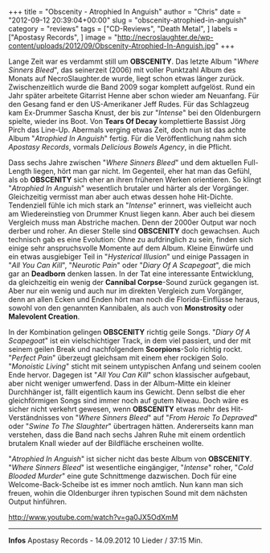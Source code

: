 +++
title = "Obscenity - Atrophied In Anguish"
author = "Chris"
date = "2012-09-12 20:39:04+00:00"
slug = "obscenity-atrophied-in-anguish"
category = "reviews"
tags = ["CD-Reviews", "Death Metal", ]
labels = ["Apostasy Records", ]
image = "http://necroslaughter.de/wp-content/uploads/2012/09/Obscenity-Atrophied-In-Anguish.jpg"
+++

Lange Zeit war es verdammt still um **OBSCENITY**. Das letzte Album "_Where Sinners Bleed_", das seinerzeit (2006) mit voller Punktzahl Album des Monats auf NecroSlaughter.de wurde, liegt schon etwas länger zurück. Zwischenzeitlich wurde die Band 2009 sogar komplett aufgelöst. Rund ein Jahr später arbeitete Gitarrist Henne aber schon wieder am Neuanfang. Für den Gesang fand er den US-Amerikaner Jeff Rudes. Für das Schlagzeug kam Ex-Drummer Sascha Knust, der bis zur "_Intense_" bei den Oldenburgern spielte, wieder ins Boot. Von **Tears Of Decay** komplettierte Bassist Jörg Pirch das Line-Up. Abermals verging etwas Zeit, doch nun ist das achte Album "_Atrophied In Anguish_" fertig. Für die Veröffentlichung nahm sich _Apostasy Records_, vormals _Delicious Bowels Agency_, in die Pflicht.

Dass sechs Jahre zwischen "_Where Sinners Bleed_" und dem aktuellen Full-Length liegen, hört man gar nicht. Im Gegenteil, eher hat man das Gefühl, als ob **OBSCENITY** sich eher an ihren früheren Werken orientieren. So klingt "_Atrophied In Anguish_" wesentlich brutaler und härter als der Vorgänger. Gleichzeitig vermisst man aber auch etwas dessen hohe Hit-Dichte. Tendenziell fühle ich mich stark an "_Intense_" erinnert, was vielleicht auch am Wiedereinstieg von Drummer Knust liegen kann. Aber auch bei diesem Vergleich muss man Abstriche machen. Denn der 2000er Output war noch derber und roher. An dieser Stelle sind **OBSCENITY** doch gewachsen.
Auch technisch gab es eine Evolution: Ohne zu aufdringlich zu sein, finden sich einige sehr anspruchsvolle Momente auf dem Album. Kleine Einwürfe und ein etwas ausgiebiger Teil in "_Hysterical Illusion_" und einige Passagen in "_All You Can Kill_", "_Neurotic Pain_" oder "_Diary Of A Scapegoat_", die mich gar an **Deadborn** denken lassen. In der Tat eine interessante Entwicklung, da gleichzeitig ein wenig der **Cannibal Corpse**-Sound zurück gegangen ist. Aber nur ein wenig und auch nur im direkten Vergleich zum Vorgänger, denn an allen Ecken und Enden hört man noch die Florida-Einflüsse heraus, sowohl von den genannten Kannibalen, als auch von **Monstrosity** oder **Malevolent Creation**.

In der Kombination gelingen **OBSCENITY** richtig geile Songs. "_Diary Of A Scapegoat_" ist ein vielschichtiger Track, in dem viel passiert, und der mit seinem geilen Break und nachfolgendem **Scorpions**-Solo richtig rockt. "_Perfect Pain_" überzeugt gleichsam mit einem eher rockigen Solo.  "_Monoistic Living_" sticht mit seinem untypischen Anfang und seinem coolen Ende hervor. Dagegen ist "_All You Can Kill_" schon klassischer aufgebaut, aber nicht weniger umwerfend.
Dass in der Album-Mitte ein kleiner Durchhänger ist, fällt eigentlich kaum ins Gewicht. Denn selbst die eher gleichförmigen Songs sind immer noch auf gutem Niveau. Doch wäre es sicher nicht verkehrt gewesen, wenn **OBSCENITY** etwas mehr des Hit-Verständnisses von "_Where Sinners Bleed_" auf "_From Heroic To Depraved_" oder "_Swine To The Slaughter_" übertragen hätten. Andererseits kann man verstehen, dass die Band nach sechs Jahren Ruhe mit einem ordentlich brutalem Knall wieder auf der Bildfläche erscheinen wollte.

"_Atrophied In Anguish_" ist sicher nicht das beste Album von **OBSCENITY**. "_Where Sinners Bleed_" ist wesentliche eingängiger, "_Intense_" roher, "_Cold Blooded Murder_" eine gute Schnittmenge dazwischen. Doch für eine Welcome-Back-Scheibe ist es immer noch amtlich. Nun kann man sich freuen, wohin die Oldenburger ihren typischen Sound mit dem nächsten Output hinführen.

http://www.youtube.com/watch?v=ga0JX5OdXmM



---
**Infos**
Apostasy Records - 14.09.2012
10 Lieder / 37:15 Min.
